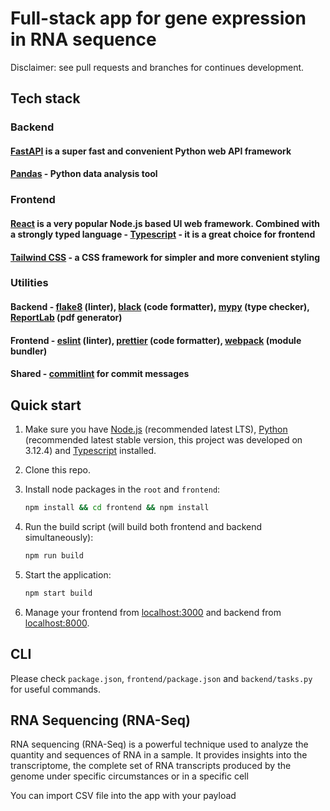 # Full-stack app for gene expression in RNA sequence

Disclaimer: see pull requests and branches for continues development.

## Tech stack

### Backend

#### [FastAPI](https://fastapi.tiangolo.com/) is a super fast and convenient Python web API framework

#### [Pandas](https://pandas.pydata.org/) - Python data analysis tool

### Frontend

#### [React](https://react.dev/) is a very popular Node.js based UI web framework. Combined with a strongly typed language - [Typescript](https://www.typescriptlang.org/) - it is a great choice for frontend

#### [Tailwind CSS](https://tailwindcss.com/) - a CSS framework for simpler and more convenient styling

### Utilities

#### Backend - [flake8](https://flake8.pycqa.org/en/latest/) (linter), [black](https://black.readthedocs.io/en/stable/) (code formatter), [mypy](https://mypy-lang.org/) (type checker), [ReportLab](https://docs.reportlab.com/) (pdf generator)

#### Frontend - [eslint](https://eslint.org/) (linter), [prettier](https://prettier.io/) (code formatter), [webpack](https://webpack.js.org/) (module bundler)

#### Shared - [commitlint](https://commitlint.js.org/) for commit messages

## Quick start

1. Make sure you have [Node.js](https://nodejs.org/en) (recommended latest LTS), [Python](https://www.python.org/) (recommended latest stable version, this project was developed on 3.12.4) and [Typescript](https://www.typescriptlang.org/) installed.
2. Clone this repo.
3. Install node packages in the `root` and `frontend`:

    ```bash
    npm install && cd frontend && npm install
    ```

4. Run the build script (will build both frontend and backend simultaneously):

    ```bash
    npm run build
    ```

5. Start the application:

    ```bash
    npm start build
    ```

6. Manage your frontend from [localhost:3000](http://localhost:3000) and backend from [localhost:8000](http://localhost:8000).

## CLI

Please check `package.json`, `frontend/package.json` and `backend/tasks.py` for useful commands.

## RNA Sequencing (RNA-Seq)

RNA sequencing (RNA-Seq) is a powerful technique used to analyze the quantity and sequences of RNA in a sample. It provides insights into the transcriptome, the complete set of RNA transcripts produced by the genome under specific circumstances or in a specific cell

You can import CSV file into the app with your payload
